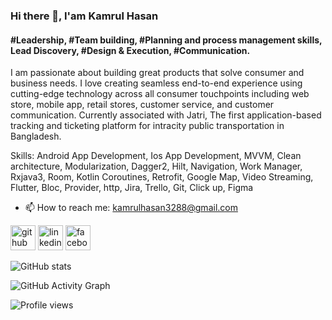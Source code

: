 ### Hi there 👋, I'am Kamrul Hasan
#### #Leadership, #Team building, #Planning and process management skills, Lead Discovery, #Design & Execution, #Communication.

I am passionate about building great products that solve consumer and business needs. I love creating seamless end-to-end experience using cutting-edge technology across all consumer touchpoints including web store, mobile app, retail stores, customer service, and customer communication. Currently associated with Jatri, The first application-based tracking and ticketing platform for intracity public transportation in Bangladesh.

Skills: Android App Development, Ios App Development, MVVM, Clean architecture, Modularization, Dagger2, Hilt, Navigation, Work Manager, Rxjava3, Room, Kotlin Coroutines, Retrofit, Google Map, Video Streaming, Flutter, Bloc, Provider, http, Jira, Trello, Git, Click up, Figma

- 📫 How to reach me: kamrulhasan3288@gmail.com 


[<img src='https://cdn.jsdelivr.net/npm/simple-icons@3.0.1/icons/github.svg' alt='github' height='40'>](https://github.com/kamrul3288)  [<img src='https://cdn.jsdelivr.net/npm/simple-icons@3.0.1/icons/linkedin.svg' alt='linkedin' height='40'>](https://www.linkedin.com/in/kamrul-hasan-sobuj/)  [<img src='https://cdn.jsdelivr.net/npm/simple-icons@3.0.1/icons/facebook.svg' alt='facebook' height='40'>](https://www.facebook.com/kamrul.hasan.1995)  

![GitHub stats](https://github-readme-stats.vercel.app/api?username=kamrul3288&show_icons=true&count_private=true)  

![GitHub Activity Graph](https://activity-graph.herokuapp.com/graph?username=kamrul3288)  

![Profile views](https://gpvc.arturio.dev/kamrul3288)  
